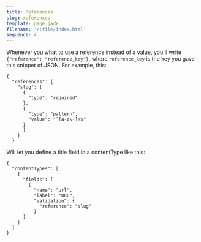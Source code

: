 ```yaml
---
title: References
slug: references
template: page.jade
filename: '/:file/index.html'
sequence: 4
---
```

Whenever you what to use a reference instead of a value, you'll write `{"reference": "reference_key"}`, where `reference_key` is the key you gave this snippet of JSON. For example, this:

```
{
  "references": {
    "slug": [
      {
        "type": "required"
      },
      {
        "type": "pattern",
        "value": "^[a-z\-]+$"
      }
      ]
    }
  }
```

Will let you define a title field in a contentType like this:

```
{
  "contentTypes": [
    {
      "fields": [
        {
          "name": "url",
          "label": "URL",
          "validation": {
            "reference": "slug"
          }
      ]
    }
  ]
}
```
